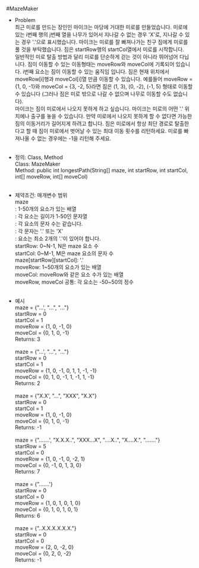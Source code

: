 #MazeMaker

* Problem<br/>
최근 미로를 만드는 장인인 마이크는 마당에 거대한 미로를 만들었습니다.
미로에 있는 i번째 행의 j번째 열을 나무가 있어서 지나갈 수 없는 경우 'X'로,
지나갈 수 있는 경우 '.'으로 표시했습니다.
마이크는 미로를 잘 빠져나가는 친구 짐에게 미로를 풀 것을 부탁했습니다.
짐은 startRow행의 startCol열에서 미로를 시작합니다.<br/>
일반적인 미로 탈출 방법과 달리 미로를 단순하게 걷는 것이 아니라 뛰어넘어 다닙니다.
짐이 이동할 수 있는 이동형태는 moveRow와 moveCol에 기록되어 있습니다.
i번째 요소는 짐이 이동할 수 있는 움직임 입니다.
짐은 현재 위치에서 moveRow[i]행과 moveCol[i]열 만큼 이동할 수 있습니다.
예를들어 moveRow = {1, 0, -1}와 moveCol = {3, -2, 5}라면 짐은 (1, 3), (0, -2), (-1, 5) 형태로 이동할 수 있습니다
(그러나 짐은 미로 밖으로 나갈 수 없으며 나무로 이동할 수도 없습니다).<br/>
마이크는 짐이 미로에서 나오지 못하게 하고 싶습니다. 
마이크는 미로의 어떤 '.' 위치에나 출구를 놓을 수 있습니다.
만약 미로에서 나오지 못하게 할 수 없다면 가능한 짐의 이동거리가 길어지게 하려고 합니다.
짐은 미로에서 항상 최단 경로로 탈출한다고 할 때 짐이 미로에서 벗어날 수 있는 최대 이동 횟수를 리턴하세요.
미로를 빠져나올 수 없는 경우에는 -1을 리턴해 주세요.<br/><br/>

* 정의: Class, Method<br/>
Class: MazeMaker<br/>
Method: public int longestPath(String[] maze, int startRow, int startCol, int[] moveRow, int[] moveCol)<br/><br/>

* 제약조건: 매개변수 범위<br/>
maze<br/>
: 1-50개의 요소가 있는 배열<br/>
: 각 요소는 길이가 1-50인 문자열<br/>
: 각 요소의 문자 수는 같습니다.<br/>
: 각 문자는 '.' 또는 'X'<br/>
: 요소는 최소 2개의 '.'이 있어야 합니다.<br/>
startRow: 0&#126;N-1, N은 maze 요소 수<br/>
startCol: 0&#126;M-1, M은 maze 요소의 문자 수<br/>
maze[startRow][startCol]: '.'<br/>
moveRow: 1&#126;50개의 요소가 있는 배열<br/>
moveCol: moveRow와 같은 요소 수가 있는 배열<br/>
moveRow, moveCol 공통: 각 요소는 -50&#126;50의 정수<br/><br/>

* 예시<br/>
maze = {"...', "...", "..."}<br/>
startRow = 0<br/>
startCol = 1<br/>
moveRow = {1, 0, -1, 0}<br/>
moveCol = {0, 1, 0, -1}<br/>
Returns: 3<br/><br/>
maze = {"...', "...", "..."}<br/>
startRow = 0<br/>
startCol = 1<br/>
moveRow = {1, 0, -1, 0, 1, 1, -1, -1}<br/>
moveCol = {0, 1, 0, -1, 1, -1, 1, -1}<br/>
Returns: 2<br/><br/>
maze = {"X.X', "...", "XXX", "X.X"}<br/>
startRow = 0<br/>
startCol = 1<br/>
moveRow = {1, 0, -1, 0}<br/>
moveCol = {0, 1, 0, -1}<br/>
Returns: -1<br/><br/>
maze = {".......', "X.X.X..", "XXX...X", "....X..", "X....X.", "......."}<br/>
startRow = 5<br/>
startCol = 0<br/>
moveRow = {1, 0, -1, 0, -2, 1}<br/>
moveCol = {0, -1, 0, 1, 3, 0}<br/>
Returns: 7<br/><br/>
maze = {".......'}<br/>
startRow = 0<br/>
startCol = 0<br/>
moveRow = {1, 0, 1, 0, 1, 0}<br/>
moveCol = {0, 1, 0, 1, 0, 1}<br/>
Returns: 6<br/><br/>
maze = {"..X.X.X.X.X.X."}<br/>
startRow = 0<br/>
startCol = 0<br/>
moveRow = {2, 0, -2, 0}<br/>
moveCol = {0, 2, 0, -2}<br/>
Returns: -1<br/><br/>
